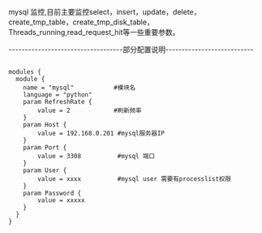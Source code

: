 mysql 监控,目前主要监控select，insert，update，delete，create_tmp_table，create_tmp_disk_table，Threads_running,read_request_hit等一些重要参数。

-----------------------------------部分配置说明---------------------------
<pre><code>
modules {
  module {
    name = "mysql"           #模块名
    language = "python"
    param RefreshRate {
        value = 2            #刷新频率
    }
    param Host {
        value = 192.168.0.201 #mysql服务器IP
    }
    param Port {
        value = 3308          #mysql 端口
    }
    param User {
        value = xxxx          #mysql user 需要有processlist权限
    }
    param Password {
        value = xxxxx
    }
  }
}
